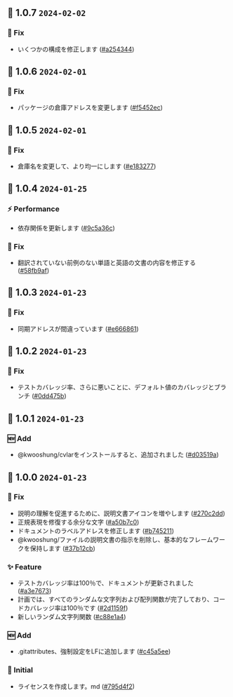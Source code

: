 ## 🎉 1.0.7 `2024-02-02`
### 🐛 Fix
- いくつかの構成を修正します ([#a254344](https://github.com/kwooshung/files/commit/a25434499ccae08d23cc55e53790cb4d0f74421b))

## 🎉 1.0.6 `2024-02-01`
### 🐛 Fix
- パッケージの倉庫アドレスを変更します ([#f5452ec](https://github.com/kwooshung/files/commit/f5452ec067a9dbea64170a84cabdd6230be9d6f5))

## 🎉 1.0.5 `2024-02-01`
### 🐛 Fix
- 倉庫名を変更して、より均一にします ([#e183277](https://github.com/kwooshung/files/commit/e183277123766a7fc18b1152e5ae4ed0a1eca83d))

## 🎉 1.0.4 `2024-01-25`
### ⚡ Performance
- 依存関係を更新します ([#9c5a36c](https://github.com/kwooshung/files/commit/9c5a36c03c5c3f434a41ff34f439d522a6b58422))
### 🐛 Fix
- 翻訳されていない前例のない単語と英語の文書の内容を修正する ([#58fb9af](https://github.com/kwooshung/files/commit/58fb9af2da4dab907abc56f2107bb95344fda8d8))

## 🎉 1.0.3 `2024-01-23`
### 🐛 Fix
- 同期アドレスが間違っています ([#e666861](https://github.com/kwooshung/files/commit/e6668611d81dc3799d4652ea6fc3bfd68cc017ef))

## 🎉 1.0.2 `2024-01-23`
### 🐛 Fix
- テストカバレッジ率、さらに悪いことに、デフォルト値のカバレッジとブランチ ([#0dd475b](https://github.com/kwooshung/files/commit/0dd475b0aa370cc584563fe7f35e2460e08a0e7b))

## 🎉 1.0.1 `2024-01-23`
### 🆕 Add
- @kwooshung/cvlarをインストールすると、追加されました ([#d03519a](https://github.com/kwooshung/files/commit/d03519a9b0ddd3df739b029e60d8aaf97fd71088))

## 🎉 1.0.0 `2024-01-23`
### 🐛 Fix
- 説明の理解を促進するために、説明文書アイコンを増やします ([#270c2dd](https://github.com/kwooshung/files/commit/270c2ddd9ed91a7ea7d2265020cc9dcb21f77b12))
- 正規表現を修復する余分な文字 ([#a50b7c0](https://github.com/kwooshung/files/commit/a50b7c07339b0084478c846b5fe675225442dfd0))
- ドキュメントのラベルアドレスを修正します ([#b745211](https://github.com/kwooshung/files/commit/b7452116b13812c6ac058228d875f124ff68df36))
- @kwooshung/ファイルの説明文書の指示を削除し、基本的なフレームワークを保持します ([#37b12cb](https://github.com/kwooshung/files/commit/37b12cb9edae4859f407a6f5c5a234df0445bf06))
### ✨ Feature
- テストカバレッジ率は100％で、ドキュメントが更新されました ([#a3e7673](https://github.com/kwooshung/files/commit/a3e767357675a2fc349510572ccaa52b72dad507))
- 計画では、すべてのランダムな文字列および配列関数が完了しており、コードカバレッジ率は100％です ([#2d1159f](https://github.com/kwooshung/files/commit/2d1159fc6f99ddd0769bc605a17c9269f271627e))
- 新しいランダム文字列関数 ([#c88e1a4](https://github.com/kwooshung/files/commit/c88e1a4e5511e913a6194df93b9e4c07a504813e))
### 🆕 Add
- .gitattributes、強制設定をLFに追加します ([#c45a5ee](https://github.com/kwooshung/files/commit/c45a5ee2722626b288c3088492f23fd9ef886452))
### 🍻 Initial
- ライセンスを作成します。md ([#795d4f2](https://github.com/kwooshung/files/commit/795d4f2ad6c17e7bcda8077242dc71464bfaee74))